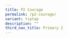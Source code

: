 ```yaml
---
title: P2 Courage
permalink: /p2-courage/
variant: tiptap
description: ""
third_nav_title: Primary 2
---
```

